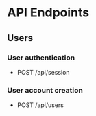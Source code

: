 # API Endpoints

## Users

### User authentication

- POST /api/session

### User account creation

- POST /api/users

